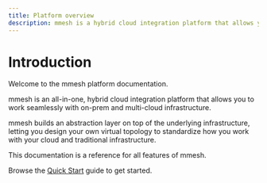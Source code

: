 ```yaml
---
title: Platform overview
description: mmesh is a hybrid cloud integration platform that allows you to build your own virtual topology to work seamlessly with on-prem and multi-cloud infrastructure.
---
```


# Introduction

Welcome to the mmesh platform documentation.

mmesh is an all-in-one, hybrid cloud integration platform that allows you to work seamlessly with on-prem and multi-cloud infrastructure.

mmesh builds an abstraction layer on top of the underlying infrastructure, letting you design your own virtual topology to standardize how you work with your cloud and traditional infrastructure.

This documentation is a reference for all features of mmesh.

Browse the [Quick Start](/docs/platform/getting-started/quickstart/) guide to get started.
